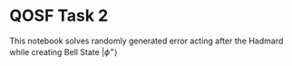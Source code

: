 # QOSF Task 2
This notebook solves randomly generated error acting after the Hadmard while creating Bell State $| \phi ^{+} \rangle$
